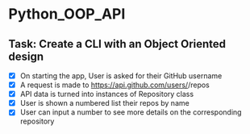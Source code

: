 # Python_OOP_API

## Task: Create a CLI with an Object Oriented design

- [x] On starting the app, User is asked for their GitHub username
- [x] A request is made to https://api.github.com/users/<username>/repos
- [x] API data is turned into instances of Repository class
- [x] User is shown a numbered list their repos by name
- [x] User can input a number to see more details on the corresponding repository
